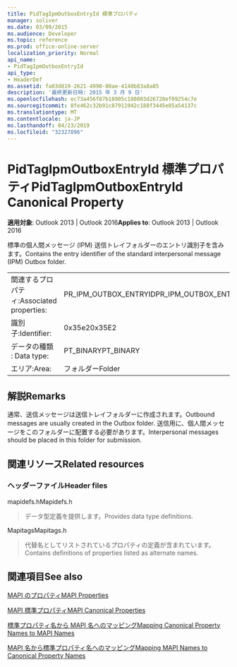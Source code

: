 ```yaml
---
title: PidTagIpmOutboxEntryId 標準プロパティ
manager: soliver
ms.date: 03/09/2015
ms.audience: Developer
ms.topic: reference
ms.prod: office-online-server
localization_priority: Normal
api_name:
- PidTagIpmOutboxEntryId
api_type:
- HeaderDef
ms.assetid: fa03d819-2621-4990-80ae-4140b83a8a85
description: '最終更新日時: 2015 年 3 月 9 日'
ms.openlocfilehash: ec73a456f87b18905c180803d26720ef09254c7e
ms.sourcegitcommit: 8fe462c32b91c87911942c188f3445e85a54137c
ms.translationtype: MT
ms.contentlocale: ja-JP
ms.lasthandoff: 04/23/2019
ms.locfileid: "32327896"
---
```

# <a name="pidtagipmoutboxentryid-canonical-property"></a><span data-ttu-id="df59b-103">PidTagIpmOutboxEntryId 標準プロパティ</span><span class="sxs-lookup"><span data-stu-id="df59b-103">PidTagIpmOutboxEntryId Canonical Property</span></span>

  
  
<span data-ttu-id="df59b-104">**適用対象**: Outlook 2013 | Outlook 2016</span><span class="sxs-lookup"><span data-stu-id="df59b-104">**Applies to**: Outlook 2013 | Outlook 2016</span></span> 
  
<span data-ttu-id="df59b-105">標準の個人間メッセージ (IPM) 送信トレイフォルダーのエントリ識別子を含みます。</span><span class="sxs-lookup"><span data-stu-id="df59b-105">Contains the entry identifier of the standard interpersonal message (IPM) Outbox folder.</span></span> 
  
|||
|:-----|:-----|
|<span data-ttu-id="df59b-106">関連するプロパティ:</span><span class="sxs-lookup"><span data-stu-id="df59b-106">Associated properties:</span></span>  <br/> |<span data-ttu-id="df59b-107">PR_IPM_OUTBOX_ENTRYID</span><span class="sxs-lookup"><span data-stu-id="df59b-107">PR_IPM_OUTBOX_ENTRYID</span></span>  <br/> |
|<span data-ttu-id="df59b-108">識別子:</span><span class="sxs-lookup"><span data-stu-id="df59b-108">Identifier:</span></span>  <br/> |<span data-ttu-id="df59b-109">0x35e2</span><span class="sxs-lookup"><span data-stu-id="df59b-109">0x35E2</span></span>  <br/> |
|<span data-ttu-id="df59b-110">データの種類 : </span><span class="sxs-lookup"><span data-stu-id="df59b-110">Data type:</span></span>  <br/> |<span data-ttu-id="df59b-111">PT_BINARY</span><span class="sxs-lookup"><span data-stu-id="df59b-111">PT_BINARY</span></span>  <br/> |
|<span data-ttu-id="df59b-112">エリア:</span><span class="sxs-lookup"><span data-stu-id="df59b-112">Area:</span></span>  <br/> |<span data-ttu-id="df59b-113">フォルダー</span><span class="sxs-lookup"><span data-stu-id="df59b-113">Folder</span></span>  <br/> |
   
## <a name="remarks"></a><span data-ttu-id="df59b-114">解説</span><span class="sxs-lookup"><span data-stu-id="df59b-114">Remarks</span></span>

<span data-ttu-id="df59b-115">通常、送信メッセージは送信トレイフォルダーに作成されます。</span><span class="sxs-lookup"><span data-stu-id="df59b-115">Outbound messages are usually created in the Outbox folder.</span></span> <span data-ttu-id="df59b-116">送信用に、個人間メッセージをこのフォルダーに配置する必要があります。</span><span class="sxs-lookup"><span data-stu-id="df59b-116">Interpersonal messages should be placed in this folder for submission.</span></span> 
  
## <a name="related-resources"></a><span data-ttu-id="df59b-117">関連リソース</span><span class="sxs-lookup"><span data-stu-id="df59b-117">Related resources</span></span>

### <a name="header-files"></a><span data-ttu-id="df59b-118">ヘッダーファイル</span><span class="sxs-lookup"><span data-stu-id="df59b-118">Header files</span></span>

<span data-ttu-id="df59b-119">mapidefs.h</span><span class="sxs-lookup"><span data-stu-id="df59b-119">Mapidefs.h</span></span>
  
> <span data-ttu-id="df59b-120">データ型定義を提供します。</span><span class="sxs-lookup"><span data-stu-id="df59b-120">Provides data type definitions.</span></span>
    
<span data-ttu-id="df59b-121">Mapitags</span><span class="sxs-lookup"><span data-stu-id="df59b-121">Mapitags.h</span></span>
  
> <span data-ttu-id="df59b-122">代替名としてリストされているプロパティの定義が含まれています。</span><span class="sxs-lookup"><span data-stu-id="df59b-122">Contains definitions of properties listed as alternate names.</span></span>
    
## <a name="see-also"></a><span data-ttu-id="df59b-123">関連項目</span><span class="sxs-lookup"><span data-stu-id="df59b-123">See also</span></span>



[<span data-ttu-id="df59b-124">MAPI のプロパティ</span><span class="sxs-lookup"><span data-stu-id="df59b-124">MAPI Properties</span></span>](mapi-properties.md)
  
[<span data-ttu-id="df59b-125">MAPI 標準プロパティ</span><span class="sxs-lookup"><span data-stu-id="df59b-125">MAPI Canonical Properties</span></span>](mapi-canonical-properties.md)
  
[<span data-ttu-id="df59b-126">標準プロパティ名から MAPI 名へのマッピング</span><span class="sxs-lookup"><span data-stu-id="df59b-126">Mapping Canonical Property Names to MAPI Names</span></span>](mapping-canonical-property-names-to-mapi-names.md)
  
[<span data-ttu-id="df59b-127">MAPI 名から標準プロパティ名へのマッピング</span><span class="sxs-lookup"><span data-stu-id="df59b-127">Mapping MAPI Names to Canonical Property Names</span></span>](mapping-mapi-names-to-canonical-property-names.md)

